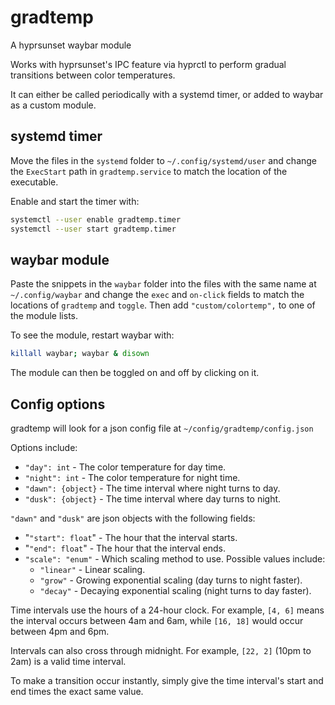 # gradtemp
A hyprsunset waybar module

Works with hyprsunset's IPC feature via hyprctl to perform gradual transitions between color temperatures.

It can either be called periodically with a systemd timer, or added to waybar as a custom module.

## systemd timer
Move the files in the `systemd` folder to `~/.config/systemd/user` and change the `ExecStart` path in `gradtemp.service` to match the location of the executable.

Enable and start the timer with:
```bash
systemctl --user enable gradtemp.timer
systemctl --user start gradtemp.timer
```

## waybar module
Paste the snippets in the `waybar` folder into the files with the same name at `~/.config/waybar` and change the `exec` and `on-click` fields to match the locations of `gradtemp` and `toggle`. Then add `"custom/colortemp",` to one of the module lists.

To see the module, restart waybar with:
```bash
killall waybar; waybar & disown
```
The module can then be toggled on and off by clicking on it.

## Config options
gradtemp will look for a json config file at `~/config/gradtemp/config.json`

Options include:
- `"day": int` - The color temperature for day time.
- `"night": int` - The color temperature for night time.
- `"dawn": {object}` - The time interval where night turns to day.
- `"dusk": {object}` - The time interval where day turns to night.

`"dawn"` and `"dusk"` are json objects with the following fields:
- "`"start": float`" - The hour that the interval starts.
- "`"end": float`" - The hour that the interval ends.
- `"scale": "enum"` - Which scaling method to use. Possible values include:
  - `"linear"` - Linear scaling.
  - `"grow"` - Growing exponential scaling (day turns to night faster).
  - `"decay"` - Decaying exponential scaling (night turns to day faster).

Time intervals use the hours of a 24-hour clock. For example, `[4, 6]` means the interval occurs between 4am and 6am, while `[16, 18]` would occur between 4pm and 6pm.

Intervals can also cross through midnight. For example, `[22, 2]` (10pm to 2am) is a valid time interval.

To make a transition occur instantly, simply give the time interval's start and end times the exact same value.
